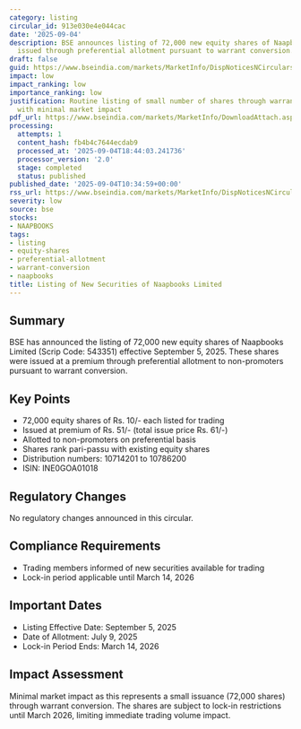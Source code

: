 ```yaml
---
category: listing
circular_id: 913e030e4e044cac
date: '2025-09-04'
description: BSE announces listing of 72,000 new equity shares of Naapbooks Limited
  issued through preferential allotment pursuant to warrant conversion.
draft: false
guid: https://www.bseindia.com/markets/MarketInfo/DispNoticesNCirculars.aspx?Noticeid={DEE11245-703A-47A2-A01B-C7A4B5E3E5DD}&noticeno=20250904-18&dt=09/04/2025&icount=18&totcount=68&flag=0
impact: low
impact_ranking: low
importance_ranking: low
justification: Routine listing of small number of shares through warrant conversion
  with minimal market impact
pdf_url: https://www.bseindia.com/markets/MarketInfo/DownloadAttach.aspx?id=20250904-18&attachedId=
processing:
  attempts: 1
  content_hash: fb4b4c7644ecdab9
  processed_at: '2025-09-04T18:44:03.241736'
  processor_version: '2.0'
  stage: completed
  status: published
published_date: '2025-09-04T10:34:59+00:00'
rss_url: https://www.bseindia.com/markets/MarketInfo/DispNoticesNCirculars.aspx?Noticeid={DEE11245-703A-47A2-A01B-C7A4B5E3E5DD}&noticeno=20250904-18&dt=09/04/2025&icount=18&totcount=68&flag=0
severity: low
source: bse
stocks:
- NAAPBOOKS
tags:
- listing
- equity-shares
- preferential-allotment
- warrant-conversion
- naapbooks
title: Listing of New Securities of Naapbooks Limited
---
```


## Summary

BSE has announced the listing of 72,000 new equity shares of Naapbooks Limited (Scrip Code: 543351) effective September 5, 2025. These shares were issued at a premium through preferential allotment to non-promoters pursuant to warrant conversion.

## Key Points

- 72,000 equity shares of Rs. 10/- each listed for trading
- Issued at premium of Rs. 51/- (total issue price Rs. 61/-)
- Allotted to non-promoters on preferential basis
- Shares rank pari-passu with existing equity shares
- Distribution numbers: 10714201 to 10786200
- ISIN: INE0GOA01018

## Regulatory Changes

No regulatory changes announced in this circular.

## Compliance Requirements

- Trading members informed of new securities available for trading
- Lock-in period applicable until March 14, 2026

## Important Dates

- Listing Effective Date: September 5, 2025
- Date of Allotment: July 9, 2025
- Lock-in Period Ends: March 14, 2026

## Impact Assessment

Minimal market impact as this represents a small issuance (72,000 shares) through warrant conversion. The shares are subject to lock-in restrictions until March 2026, limiting immediate trading volume impact.